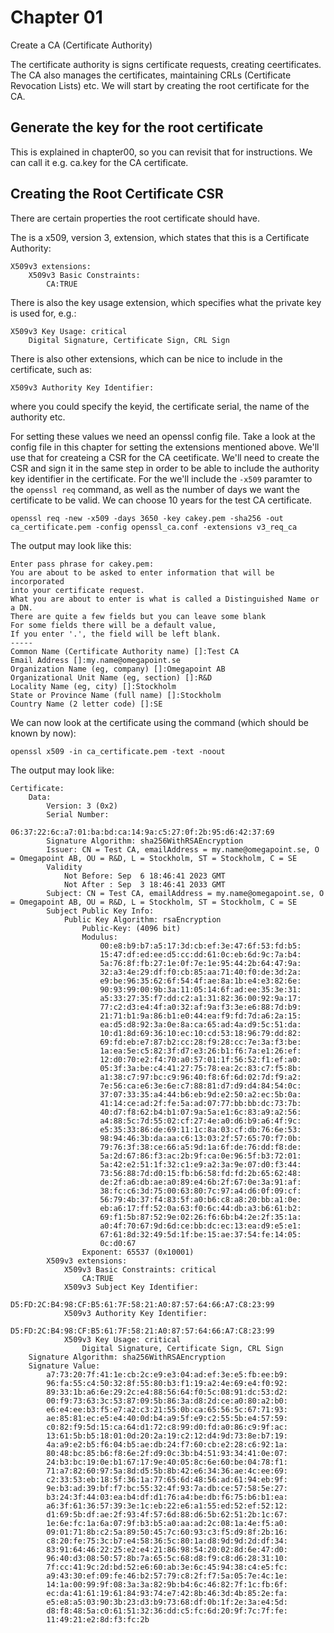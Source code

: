 # Chapter 01

Create a CA (Certificate Authority)

The certificate authority is signs certificate requests, creating ceertificates. The CA also manages the certificates, maintaining CRLs (Certificate Revocation Lists) etc.
We will start by creating the root certificate for the CA.

## Generate the key for the root certificate

This is explained in chapter00, so you can revisit that for instructions. We can call it e.g. ca.key for the CA certificate.

## Creating the Root Certificate CSR

There are certain properties the root certificate should have.

The is a x509, version 3, extension, which states that this is a Certificate Authority:
```
X509v3 extensions:
    X509v3 Basic Constraints: 
        CA:TRUE
```
There is also the key usage extension, which specifies what the private key is used for, e.g.:
```
X509v3 Key Usage: critical
    Digital Signature, Certificate Sign, CRL Sign
```
There is also other extensions, which can be nice to include in the certificate, such as:
```
X509v3 Authority Key Identifier: 
```
where you could specify the keyid, the certificate serial, the name of the authority etc.

For setting these values we need an openssl config file. Take a look at the config file in this chapter for setting the extensions mentioned above. We'll use that for createing a CSR for the CA ceetificate. We'll need to create the CSR and sign it in the same step in order to be able to include the authority key identifier in the certificate. For the we'll include the `-x509` paramter to the `openssl req` command, as well as the number of days we want the certificate to be valid. We can choose 10 years for the test CA certificate.

`openssl req -new -x509 -days 3650 -key cakey.pem -sha256 -out ca_certificate.pem -config openssl_ca.conf -extensions v3_req_ca`

The output may look like this:

```shell
Enter pass phrase for cakey.pem:
You are about to be asked to enter information that will be incorporated
into your certificate request.
What you are about to enter is what is called a Distinguished Name or a DN.
There are quite a few fields but you can leave some blank
For some fields there will be a default value,
If you enter '.', the field will be left blank.
-----
Common Name (Certificate Authority name) []:Test CA
Email Address []:my.name@omegapoint.se
Organization Name (eg, company) []:Omegapoint AB
Organizational Unit Name (eg, section) []:R&D
Locality Name (eg, city) []:Stockholm
State or Province Name (full name) []:Stockholm
Country Name (2 letter code) []:SE
```

We can now look at the certificate using the command (which should be known by now):

`openssl x509 -in ca_certificate.pem -text -noout`

The output may look like:
```
Certificate:
    Data:
        Version: 3 (0x2)
        Serial Number:
            06:37:22:6c:a7:01:ba:bd:ca:14:9a:c5:27:0f:2b:95:d6:42:37:69
        Signature Algorithm: sha256WithRSAEncryption
        Issuer: CN = Test CA, emailAddress = my.name@omegapoint.se, O = Omegapoint AB, OU = R&D, L = Stockholm, ST = Stockholm, C = SE
        Validity
            Not Before: Sep  6 18:46:41 2023 GMT
            Not After : Sep  3 18:46:41 2033 GMT
        Subject: CN = Test CA, emailAddress = my.name@omegapoint.se, O = Omegapoint AB, OU = R&D, L = Stockholm, ST = Stockholm, C = SE
        Subject Public Key Info:
            Public Key Algorithm: rsaEncryption
                Public-Key: (4096 bit)
                Modulus:
                    00:e8:b9:b7:a5:17:3d:cb:ef:3e:47:6f:53:fd:b5:
                    15:47:df:ed:ee:d5:cc:dd:61:0c:eb:6d:9c:7a:b4:
                    5a:76:8f:fb:27:1e:0f:7e:1e:95:44:2b:64:47:9a:
                    32:a3:4e:29:df:f0:cb:85:aa:71:40:f0:de:3d:2a:
                    e9:be:96:35:62:6f:54:4f:ae:8a:1b:e4:e3:82:6e:
                    90:93:99:00:9b:3a:11:05:14:6f:ad:ee:35:3e:31:
                    a5:33:27:35:f7:dd:c2:a1:31:82:36:00:92:9a:17:
                    77:c2:d3:e4:4f:a0:32:af:9a:f3:3e:e6:88:7d:b9:
                    21:71:b1:9a:86:b1:e0:44:ea:f9:fd:7d:a6:2a:15:
                    ea:d5:d8:92:3a:0e:8a:ca:65:ad:4a:d9:5c:51:da:
                    10:d1:8d:69:36:10:ec:10:cd:53:18:96:79:dd:82:
                    69:fd:eb:e7:87:b2:cc:28:f9:28:cc:7e:3a:f3:be:
                    1a:ea:5e:c5:82:3f:d7:e3:26:b1:f6:7a:e1:26:ef:
                    12:d0:70:e2:f4:70:a0:57:01:1f:56:52:f1:ef:a0:
                    05:3f:3a:be:c4:41:27:75:78:ea:2c:83:c7:f5:8b:
                    a1:38:c7:97:bc:c9:96:40:f8:6f:6d:02:7d:f9:a2:
                    7e:56:ca:e6:3e:6e:c7:88:81:d7:d9:d4:84:54:0c:
                    37:07:33:35:a4:44:b6:eb:9d:e2:50:a2:ec:5b:0a:
                    41:14:ce:ad:2f:fe:5a:ad:07:77:bb:bb:dc:73:7b:
                    40:d7:f8:62:b4:b1:07:9a:5a:e1:6c:83:a9:a2:56:
                    a4:88:5c:7d:55:02:cf:27:4e:a0:d6:b9:a6:4f:9c:
                    e5:35:33:86:de:69:11:1c:8a:03:cf:db:76:6e:53:
                    98:94:46:3b:da:aa:c6:13:03:2f:57:65:70:f7:0b:
                    79:76:3f:38:ce:66:a5:9d:1a:6f:de:76:dd:f8:de:
                    5a:2d:67:86:f3:ac:2b:9f:ca:0e:96:5f:b3:72:01:
                    5a:42:e2:51:1f:32:c1:e9:a2:3a:9e:07:d0:f3:44:
                    73:56:88:7d:d0:15:fb:b6:58:fd:fd:2b:65:62:48:
                    de:2f:a6:db:ae:a0:89:e4:6b:2f:67:0e:3a:91:af:
                    38:fc:c6:3d:75:00:63:80:7c:97:a4:d6:0f:09:cf:
                    56:79:4b:37:f4:83:5f:a0:b6:c8:a8:20:bb:a1:0e:
                    eb:a6:17:ff:52:0a:63:f0:6c:44:db:a3:b6:61:b2:
                    69:f1:5b:87:52:9e:02:26:f6:6b:b4:2e:2f:35:1a:
                    a0:4f:70:67:9d:6d:ce:bb:dc:ec:13:ea:d9:e5:e1:
                    67:61:8d:32:49:5d:1f:be:15:ae:37:54:fe:14:05:
                    0c:d0:67
                Exponent: 65537 (0x10001)
        X509v3 extensions:
            X509v3 Basic Constraints: critical
                CA:TRUE
            X509v3 Subject Key Identifier: 
                D5:FD:2C:B4:98:CF:B5:61:7F:58:21:A0:87:57:64:66:A7:C8:23:99
            X509v3 Authority Key Identifier: 
                D5:FD:2C:B4:98:CF:B5:61:7F:58:21:A0:87:57:64:66:A7:C8:23:99
            X509v3 Key Usage: critical
                Digital Signature, Certificate Sign, CRL Sign
    Signature Algorithm: sha256WithRSAEncryption
    Signature Value:
        a7:73:20:7f:41:1e:cb:2c:e9:e3:04:ad:ef:3e:e5:fb:ee:b9:
        96:fa:55:c4:50:32:8f:55:80:b3:f1:19:a2:4e:69:e4:f0:92:
        89:33:1b:a6:6e:29:2c:e4:88:56:64:f0:5c:08:91:dc:53:d2:
        00:f9:73:63:3c:53:87:09:5b:86:3a:d8:2d:ce:a0:80:a2:b0:
        e6:e4:ee:b3:f5:e7:a2:c3:21:55:0b:ca:65:56:5c:67:71:93:
        ae:85:81:ec:e5:e4:40:0d:b4:a9:5f:e9:c2:55:5b:e4:57:59:
        c0:82:f9:5d:15:ca:64:d1:72:c8:99:d0:fd:a0:86:c9:9f:ac:
        13:61:5b:b5:18:01:0d:20:2a:19:c2:12:d4:9d:73:8e:b7:19:
        4a:a9:e2:b5:f6:04:b5:ae:db:24:f7:60:cb:e2:28:c6:92:1a:
        80:48:bc:85:b6:f8:6e:2f:d9:0c:3b:b4:51:93:34:41:0e:07:
        24:b3:bc:19:0e:b1:67:17:9e:40:05:8c:6e:60:be:04:78:f1:
        71:a7:82:60:97:5a:8d:d5:5b:8b:42:e6:34:36:ae:4c:ee:69:
        c2:33:53:eb:18:5f:36:1a:77:65:6d:48:56:ad:61:94:eb:9f:
        9e:b3:ad:39:bf:f7:bc:55:32:4f:93:7a:db:ce:57:58:5e:27:
        b3:24:3f:44:03:ea:b4:df:d1:76:a4:be:db:f6:75:b6:b1:ea:
        a6:3f:61:36:57:39:3e:1c:eb:22:e6:a1:55:ed:52:ef:52:12:
        d1:69:5b:df:ae:2f:93:4f:57:6d:88:d6:5b:62:51:2b:1c:67:
        1e:6e:fc:1a:6a:07:9f:b3:b5:a0:aa:ad:2c:08:1a:4e:f5:a0:
        09:01:71:8b:c2:5a:89:50:45:7c:60:93:c3:f5:d9:8f:2b:16:
        c8:20:fe:75:3c:b7:e4:58:36:5c:80:1a:d8:9d:9d:2d:df:34:
        83:91:64:46:22:25:e2:e4:21:86:98:54:20:02:8d:6e:47:d0:
        96:40:d3:08:50:57:8b:7a:65:5c:68:d8:f9:c8:d6:28:31:10:
        7f:cc:41:9c:2d:bd:52:e6:60:ab:3e:6c:45:94:38:c4:e5:fc:
        a9:43:30:ef:09:fe:46:b2:57:79:c8:2f:f7:5a:05:7e:4c:1e:
        14:1a:00:99:9f:08:3a:3a:82:9b:b4:6c:46:82:7f:1c:fb:6f:
        ec:da:41:61:19:61:84:93:74:e7:42:8b:46:3d:4b:85:2e:fa:
        e5:e8:a5:03:90:3b:23:d3:b9:73:68:df:0b:1f:2e:3a:e4:5d:
        d8:f8:48:5a:c0:61:51:32:36:dd:c5:fc:6d:20:9f:7c:7f:fe:
        11:49:21:e2:8d:f3:fc:2b
```
